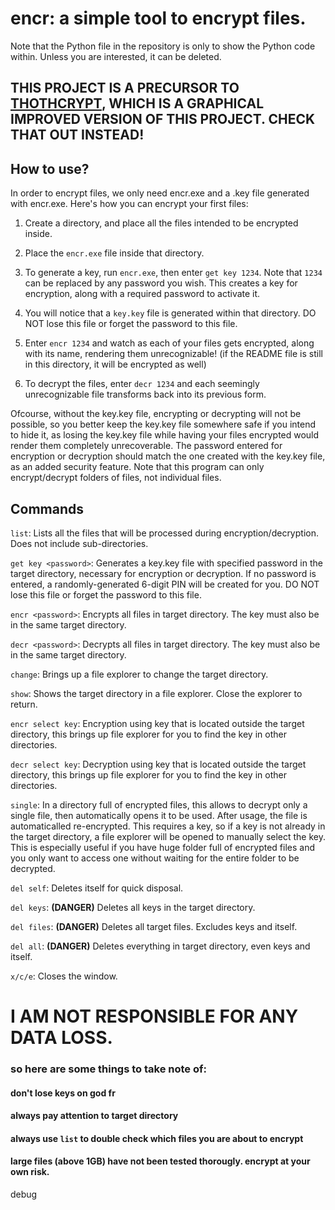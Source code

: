 # encr: a simple tool to encrypt files.
Note that the Python file in the repository is only to show the Python code within. Unless you are interested, it can be deleted.

## THIS PROJECT IS A PRECURSOR TO [THOTHCRYPT](https://github.com/desolaterobot/thoth), WHICH IS A GRAPHICAL IMPROVED VERSION OF THIS PROJECT. CHECK THAT OUT INSTEAD!

## How to use?
In order to encrypt files, we only need encr.exe and a .key file generated with encr.exe.
Here's how you can encrypt your first files:

1) Create a directory, and place all the files intended to be encrypted inside.

2) Place the `encr.exe` file inside that directory.

3) To generate a key, run `encr.exe`, then enter `get key 1234`. Note that `1234` can be replaced by any password you wish. This creates a key for encryption, along with a required password to activate it.

4) You will notice that a `key.key` file is generated within that directory. DO NOT lose this file or forget the password to this file.

5) Enter `encr 1234` and watch as each of your files gets encrypted, along with its name, rendering them unrecognizable! (if the README file is still in this directory, it will be encrypted as well)

6) To decrypt the files, enter `decr 1234` and each seemingly unrecognizable file transforms back into its previous form.

Ofcourse, without the key.key file, encrypting or decrypting will not be possible, so you better keep the key.key file somewhere safe if you intend to hide it, as losing the key.key file while having your files encrypted would render them completely unrecoverable. The password entered for encryption or decryption should match the one created with the key.key file, as an added security feature. Note that this program can only encrypt/decrypt folders of files, not individual files.

## Commands
`list`: 
Lists all the files that will be processed during encryption/decryption. Does not include sub-directories.

`get key <password>`:
Generates a key.key file with specified password in the target directory, necessary for encryption or decryption. If no password is entered, a randomly-generated 6-digit PIN will be created for you. DO NOT lose this file or forget the password to this file.

`encr <password>`:
Encrypts all files in target directory. The key must also be in the same target directory.

`decr <password>`:
Decrypts all files in target directory. The key must also be in the same target directory.

`change`:
Brings up a file explorer to change the target directory.

`show`:
Shows the target directory in a file explorer. Close the explorer to return.

`encr select key`:
Encryption using key that is located outside the target directory, this brings up file explorer for you to find the key in other directories.

`decr select key`:
Decryption using key that is located outside the target directory, this brings up file explorer for you to find the key in other directories.

`single`:
In a directory full of encrypted files, this allows to decrypt only a single file, then automatically opens it to be used. After usage, the file is automaticalled re-encrypted. This requires a key, so if a key is not already in the target directory, a file explorer will be opened to manually select the key. This is especially useful if you have huge folder full of encrypted files and you only want to access one without waiting for the entire folder to be decrypted.

`del self`:
Deletes itself for quick disposal.

`del keys`:
**(DANGER)** Deletes all keys in the target directory.

`del files`:
**(DANGER)** Deletes all target files. Excludes keys and itself.

`del all`:
**(DANGER)** Deletes everything in target directory, even keys and itself.

`x/c/e`:
Closes the window.

# I AM NOT RESPONSIBLE FOR ANY DATA LOSS.
### so here are some things to take note of:
#### don't lose keys on god fr
#### always pay attention to target directory
#### always use `list` to double check which files you are about to encrypt
#### large files (above 1GB) have not been tested thorougly. encrypt at your own risk.
debug 
